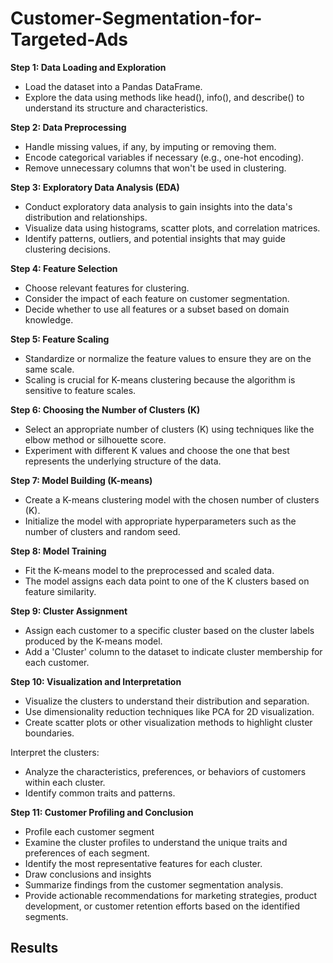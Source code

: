 # Customer-Segmentation-for-Targeted-Ads

**Step 1: Data Loading and Exploration**

- Load the dataset into a Pandas DataFrame.
- Explore the data using methods like head(), info(), and describe() to understand its structure and characteristics.

**Step 2: Data Preprocessing**

- Handle missing values, if any, by imputing or removing them.
- Encode categorical variables if necessary (e.g., one-hot encoding).
- Remove unnecessary columns that won't be used in clustering.

**Step 3: Exploratory Data Analysis (EDA)**

- Conduct exploratory data analysis to gain insights into the data's distribution and relationships.
- Visualize data using histograms, scatter plots, and correlation matrices.
- Identify patterns, outliers, and potential insights that may guide clustering decisions.

**Step 4: Feature Selection**

- Choose relevant features for clustering.
- Consider the impact of each feature on customer segmentation.
- Decide whether to use all features or a subset based on domain knowledge.

**Step 5: Feature Scaling**

- Standardize or normalize the feature values to ensure they are on the same scale.
- Scaling is crucial for K-means clustering because the algorithm is sensitive to feature scales.

**Step 6: Choosing the Number of Clusters (K)**

- Select an appropriate number of clusters (K) using techniques like the elbow method or silhouette score.
- Experiment with different K values and choose the one that best represents the underlying structure of the data.

**Step 7: Model Building (K-means)**

- Create a K-means clustering model with the chosen number of clusters (K).
- Initialize the model with appropriate hyperparameters such as the number of clusters and random seed.

**Step 8: Model Training**

- Fit the K-means model to the preprocessed and scaled data.
- The model assigns each data point to one of the K clusters based on feature similarity.

**Step 9: Cluster Assignment**

- Assign each customer to a specific cluster based on the cluster labels produced by the K-means model.
- Add a 'Cluster' column to the dataset to indicate cluster membership for each customer.

**Step 10: Visualization and Interpretation**

- Visualize the clusters to understand their distribution and separation.
- Use dimensionality reduction techniques like PCA for 2D visualization.
- Create scatter plots or other visualization methods to highlight cluster boundaries.

Interpret the clusters:

- Analyze the characteristics, preferences, or behaviors of customers within each cluster.
- Identify common traits and patterns.

**Step 11: Customer Profiling and Conclusion**

- Profile each customer segment
- Examine the cluster profiles to understand the unique traits and preferences of each segment.
- Identify the most representative features for each cluster.
- Draw conclusions and insights
- Summarize findings from the customer segmentation analysis.
- Provide actionable recommendations for marketing strategies, product development, or customer retention efforts based on the identified segments.

## Results
